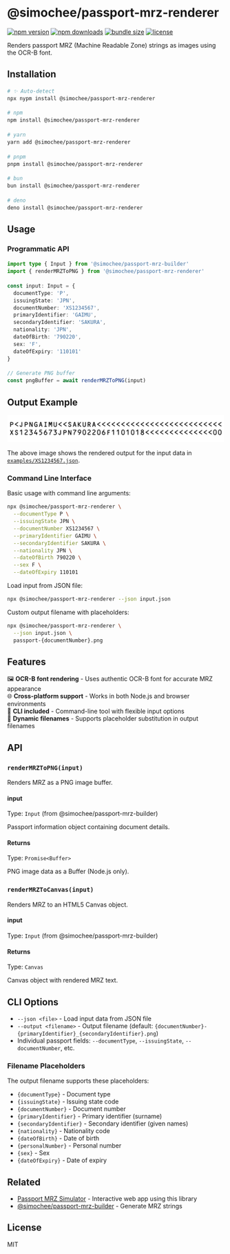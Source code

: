 # @simochee/passport-mrz-renderer

<!-- automd:badges color="red" github="simochee/passport-mrz-simulator" license name="@simochee/passport-mrz-renderer" bundlephobia -->

[![npm version](https://img.shields.io/npm/v/@simochee/passport-mrz-renderer?color=red)](https://npmjs.com/package/@simochee/passport-mrz-renderer)
[![npm downloads](https://img.shields.io/npm/dm/@simochee/passport-mrz-renderer?color=red)](https://npm.chart.dev/@simochee/passport-mrz-renderer)
[![bundle size](https://img.shields.io/bundlephobia/minzip/@simochee/passport-mrz-renderer?color=red)](https://bundlephobia.com/package/@simochee/passport-mrz-renderer)
[![license](https://img.shields.io/github/license/simochee/passport-mrz-simulator?color=red)](https://github.com/simochee/passport-mrz-simulator/blob/main/LICENSE)

<!-- /automd -->

Renders passport MRZ (Machine Readable Zone) strings as images using the OCR-B font.

## Installation

<!-- automd:pm-install name="@simochee/passport-mrz-renderer" -->

```sh
# ✨ Auto-detect
npx nypm install @simochee/passport-mrz-renderer

# npm
npm install @simochee/passport-mrz-renderer

# yarn
yarn add @simochee/passport-mrz-renderer

# pnpm
pnpm install @simochee/passport-mrz-renderer

# bun
bun install @simochee/passport-mrz-renderer

# deno
deno install @simochee/passport-mrz-renderer
```

<!-- /automd -->

## Usage

### Programmatic API

```ts
import type { Input } from '@simochee/passport-mrz-builder'
import { renderMRZToPNG } from '@simochee/passport-mrz-renderer'

const input: Input = {
  documentType: 'P',
  issuingState: 'JPN',
  documentNumber: 'XS1234567',
  primaryIdentifier: 'GAIMU',
  secondaryIdentifier: 'SAKURA',
  nationality: 'JPN',
  dateOfBirth: '790220',
  sex: 'F',
  dateOfExpiry: '110101'
}

// Generate PNG buffer
const pngBuffer = await renderMRZToPNG(input)
```

## Output Example

![Sample MRZ Output](examples/XS1234567-GAIMU_SAKURA.png)

The above image shows the rendered output for the input data in [`examples/XS1234567.json`](examples/XS1234567.json).

### Command Line Interface

Basic usage with command line arguments:

```bash
npx @simochee/passport-mrz-renderer \
  --documentType P \
  --issuingState JPN \
  --documentNumber XS1234567 \
  --primaryIdentifier GAIMU \
  --secondaryIdentifier SAKURA \
  --nationality JPN \
  --dateOfBirth 790220 \
  --sex F \
  --dateOfExpiry 110101
```

Load input from JSON file:

```bash
npx @simochee/passport-mrz-renderer --json input.json
```

Custom output filename with placeholders:

```bash
npx @simochee/passport-mrz-renderer \
  --json input.json \
  passport-{documentNumber}.png
```

## Features

🖼️ **OCR-B font rendering** - Uses authentic OCR-B font for accurate MRZ appearance<br>
🌐 **Cross-platform support** - Works in both Node.js and browser environments<br>
🎯 **CLI included** - Command-line tool with flexible input options<br>
📄 **Dynamic filenames** - Supports placeholder substitution in output filenames

## API

### `renderMRZToPNG(input)`

Renders MRZ as a PNG image buffer.

#### input

Type: `Input` (from @simochee/passport-mrz-builder)

Passport information object containing document details.

#### Returns

Type: `Promise<Buffer>`

PNG image data as a Buffer (Node.js only).

### `renderMRZToCanvas(input)`

Renders MRZ to an HTML5 Canvas object.

#### input

Type: `Input` (from @simochee/passport-mrz-builder)

#### Returns

Type: `Canvas`

Canvas object with rendered MRZ text.

## CLI Options

- `--json <file>` - Load input data from JSON file
- `--output <filename>` - Output filename (default: `{documentNumber}-{primaryIdentifier}_{secondaryIdentifier}.png`)
- Individual passport fields: `--documentType`, `--issuingState`, `--documentNumber`, etc.

### Filename Placeholders

The output filename supports these placeholders:
- `{documentType}` - Document type
- `{issuingState}` - Issuing state code
- `{documentNumber}` - Document number
- `{primaryIdentifier}` - Primary identifier (surname)
- `{secondaryIdentifier}` - Secondary identifier (given names)
- `{nationality}` - Nationality code
- `{dateOfBirth}` - Date of birth
- `{personalNumber}` - Personal number
- `{sex}` - Sex
- `{dateOfExpiry}` - Date of expiry

## Related

- [Passport MRZ Simulator](https://passport-mrz.simochee.net) - Interactive web app using this library
- [@simochee/passport-mrz-builder](https://github.com/simochee/passport-mrz-simulator/tree/main/packages/builder) - Generate MRZ strings

## License

MIT
